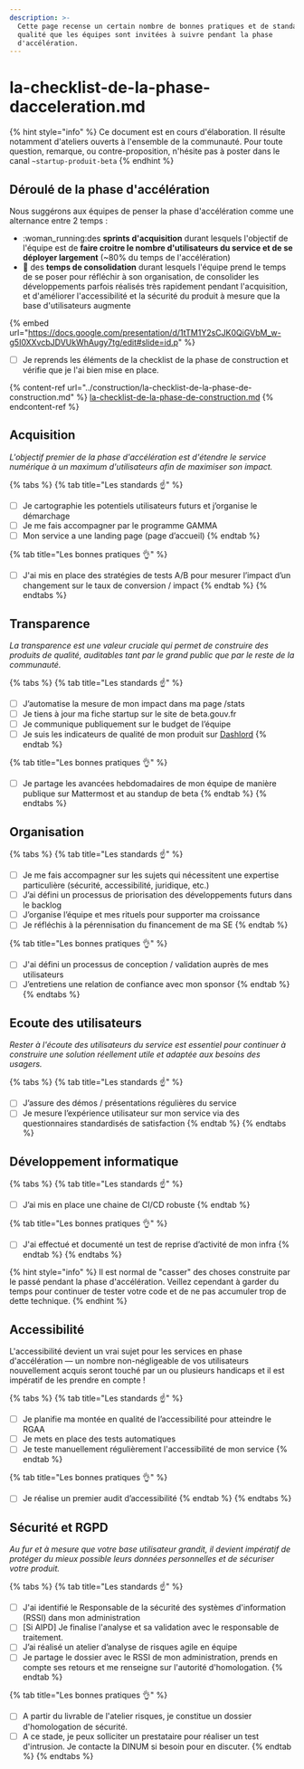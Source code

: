 ```yaml
---
description: >-
  Cette page recense un certain nombre de bonnes pratiques et de standards de
  qualité que les équipes sont invitées à suivre pendant la phase
  d'accélération.
---
```


# la-checklist-de-la-phase-dacceleration.md

{% hint style="info" %}
Ce document est en cours d'élaboration. Il résulte notamment d'ateliers ouverts à l'ensemble de la communauté. Pour toute question, remarque, ou contre-proposition, n'hésite pas à poster dans le canal `~startup-produit-beta`
{% endhint %}

## Déroulé de la phase d'accélération

Nous suggérons aux équipes de penser la phase d'accélération comme une alternance entre 2 temps :

* :woman\_running:des **sprints d'acquisition** durant lesquels l'objectif de l'équipe est de **faire croitre le nombre d'utilisateurs du service et de se déployer largement** (\~80% du temps de l'accélération)
* :bricks: des **temps de consolidation** durant lesquels l'équipe prend le temps de se poser pour réfléchir à son organisation, de consolider les développements parfois réalisés très rapidement pendant l'acquisition, et d'améliorer l'accessibilité et la sécurité du produit à mesure que la base d'utilisateurs augmente

{% embed url="https://docs.google.com/presentation/d/1tTM1Y2sCJK0QiGVbM_w-g5I0XXvcbJDVUkWhAugy7tg/edit#slide=id.p" %}

* [ ] Je reprends les éléments de la checklist de la phase de construction et vérifie que je l'ai bien mise en place.

{% content-ref url="../construction/la-checklist-de-la-phase-de-construction.md" %}
[la-checklist-de-la-phase-de-construction.md](../construction/la-checklist-de-la-phase-de-construction.md)
{% endcontent-ref %}

## Acquisition

_L'objectif premier de la phase d'accélération est d'étendre le service numérique à un maximum d'utilisateurs afin de maximiser son impact._

{% tabs %}
{% tab title="Les standards ☝️" %}
* [ ] Je cartographie les potentiels utilisateurs futurs et j’organise le démarchage
* [ ] Je me fais accompagner par le programme GAMMA
* [ ] Mon service a une landing page (page d’accueil)
{% endtab %}

{% tab title="Les bonnes pratiques 👌" %}
* [ ] J'ai mis en place des stratégies de tests A/B pour mesurer l’impact d’un changement sur le taux de conversion / impact
{% endtab %}
{% endtabs %}

## Transparence

_La transparence est une valeur cruciale qui permet de construire des produits de qualité, auditables tant par le grand public que par le reste de la communauté._

{% tabs %}
{% tab title="Les standards ☝️" %}
* [ ] J’automatise la mesure de mon impact dans ma page /stats
* [ ] Je tiens à jour ma fiche startup sur le site de beta.gouv.fr
* [ ] Je communique publiquement sur le budget de l’équipe
* [ ] Je suis les indicateurs de qualité de mon produit sur [Dashlord](https://dashlord.incubateur.net)
{% endtab %}

{% tab title="Les bonnes pratiques 👌" %}
* [ ] Je partage les avancées hebdomadaires de mon équipe de manière publique sur Mattermost et au standup de beta
{% endtab %}
{% endtabs %}

## Organisation

{% tabs %}
{% tab title="Les standards ☝️" %}
* [ ] Je me fais accompagner sur les sujets qui nécessitent une expertise particulière (sécurité, accessibilité, juridique, etc.)
* [ ] J’ai défini un processus de priorisation des développements futurs dans le backlog
* [ ] J’organise l’équipe et mes rituels pour supporter ma croissance
* [ ] Je réfléchis à la pérennisation du financement de ma SE
{% endtab %}

{% tab title="Les bonnes pratiques 👌" %}
* [ ] J'ai défini un processus de conception / validation auprès de mes utilisateurs
* [ ] J’entretiens une relation de confiance avec mon sponsor
{% endtab %}
{% endtabs %}

## Ecoute des utilisateurs

_Rester à l'écoute des utilisateurs du service est essentiel pour continuer à construire une solution réellement utile et adaptée aux besoins des usagers._

{% tabs %}
{% tab title="Les standards ☝️" %}
* [ ] J’assure des démos / présentations régulières du service
* [ ] Je mesure l’expérience utilisateur sur mon service via des questionnaires standardisés de satisfaction
{% endtab %}
{% endtabs %}

## Développement informatique

{% tabs %}
{% tab title="Les standards ☝️" %}
* [ ] J’ai mis en place une chaine de CI/CD robuste
{% endtab %}

{% tab title="Les bonnes pratiques 👌" %}
* [ ] J'ai effectué et documenté un test de reprise d’activité de mon infra
{% endtab %}
{% endtabs %}

{% hint style="info" %}
Il est normal de "casser" des choses construite par le passé pendant la phase d'accélération. Veillez cependant à garder du temps pour continuer de tester votre code et de ne pas accumuler trop de dette technique.
{% endhint %}

## Accessibilité

L'accessibilité devient un vrai sujet pour les services en phase d'accélération — un nombre non-négligeable de vos utilisateurs nouvellement acquis seront touché par un ou plusieurs handicaps et il est impératif de les prendre en compte !

{% tabs %}
{% tab title="Les standards ☝️" %}
* [ ] Je planifie ma montée en qualité de l’accessibilité pour atteindre le RGAA
* [ ] Je mets en place des tests automatiques
* [ ] Je teste manuellement régulièrement l'accessibilité de mon service
{% endtab %}

{% tab title="Les bonnes pratiques 👌" %}
* [ ] Je réalise un premier audit d’accessibilité
{% endtab %}
{% endtabs %}

## Sécurité et RGPD

_Au fur et à mesure que votre base utilisateur grandit, il devient impératif de protéger du mieux possible leurs données personnelles et de sécuriser votre produit._

{% tabs %}
{% tab title="Les standards ☝️" %}
* [ ] J'ai identifié le Responsable de la sécurité des systèmes d'information (RSSI) dans mon administration
* [ ] \[Si AIPD] Je finalise l'analyse et sa validation avec le responsable de traitement.
* [ ] J’ai réalisé un atelier d’analyse de risques agile en équipe
* [ ] Je partage le dossier avec le RSSI de mon administration, prends en compte ses retours et me renseigne sur l'autorité d'homologation.
{% endtab %}

{% tab title="Les bonnes pratiques 👌" %}
* [ ] A partir du livrable de l'atelier risques, je constitue un dossier d'homologation de sécurité.
* [ ] A ce stade, je peux solliciter un prestataire pour réaliser un test d'intrusion. Je contacte la DINUM si besoin pour en discuter.
{% endtab %}
{% endtabs %}
